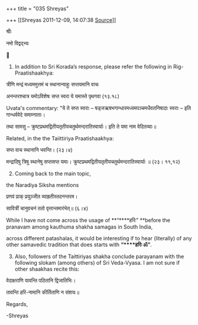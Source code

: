 +++
title = "035 Shreyas"

+++
[[Shreyas	2011-12-09, 14:07:38 [Source](https://groups.google.com/g/bvparishat/c/4Sf6qYT0uh4)]]



श्रीः

नमो विद्वद्भ्यः

  



1) In addition to Sri Korada’s response, please refer the following in Rig-Praatishaakhya:



त्रीणि मन्द्रं मध्यममुत्तमं च स्थानान्याहुः सप्तयमानि वाचः

अनन्तरश्चात्र यमोऽविशेषः सप्त स्वरा ये यमास्ते पृथगवा (१३.१८)



Uvata's commentary: "ये ते सप्त स्वराः – षड्जऋषभगान्धारमध्यमपञ्चमधैवतनिषादाः स्वराः – इति गान्धर्ववेदे समाम्नाताः।

तथा सामसु – क्रुष्टप्रथमद्वितीयतृतीयचतुर्थमन्दरातिस्वार्याः। इति ते यमा नाम वेदितव्याः॥



Related, in the the Taiittiriya Praatishaakhya:

सप्त वाच स्थानानि भवन्ति। (२३।४)

मन्द्रादिषु त्रिषु स्थानेषु सप्तसप्त यमाः। क्रुष्टप्रथमद्वितीयतृतीयचतुर्थमन्दरातिस्वार्याः ॥ (२३। ११,१२)



2) Coming back to the main topic,

the Naradiya Siksha mentions

प्रणवं प्राक् प्रयुञ्जीत व्याह्रतीस्तदनन्तरम।

सावित्रीं चानुवचनं ततो वृत्तान्तमारंभेत्॥ (६।४)

While I have not come across the usage of **“****हरिः” **before the pranavam among kauthuma shakha samagas in South India,

across different patashalas, it would be interesting if to hear (literally) of any other samavedic tradition that does starts with **“****हरिः ॐ”**.



3) Also, followers of the Taittiriyas shakha conclude parayanam with the following slokam (among others) of Sri Veda-Vyasa. I am not sure if other shaakhas recite this:

वेदाक्षराणि यावन्ति पठितानि द्विजातिभिः।

तावन्ति हरि-नामानि कीर्तिताणि न संशयः॥



Regards,

-Shreyas



